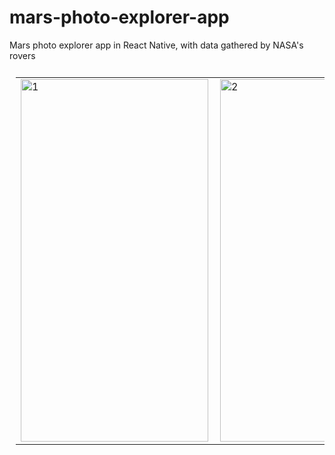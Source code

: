 # mars-photo-explorer-app
Mars photo explorer app in React Native, with data gathered by NASA's rovers

<table style="padding:10px">
  <tr>
    <td> 
        <img src="https://user-images.githubusercontent.com/20761166/110264163-02dcae80-7f8f-11eb-8b8a-c8330203de94.png"  alt="1" width = 300px height = 580px>
   </td>
   <td>
      <img src="https://user-images.githubusercontent.com/20761166/110264160-0112eb00-7f8f-11eb-9268-8777f475fb8c.png" align="right" alt="2" width = 279px height = 580px>
   </td>
    <td>
      <img src="https://user-images.githubusercontent.com/20761166/110264154-feb09100-7f8e-11eb-9f9e-78374fb6792e.png" align="right" alt="2" width = 250px height = 580px>
   </td>
  </tr>
</table>

